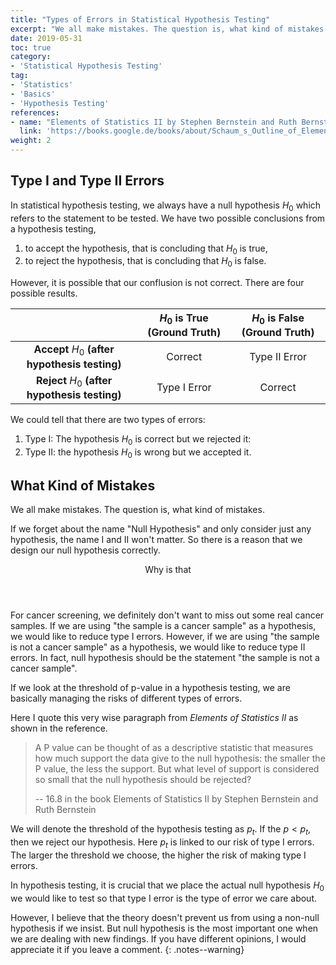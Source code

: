 ```yaml
---
title: "Types of Errors in Statistical Hypothesis Testing"
excerpt: "We all make mistakes. The question is, what kind of mistakes."
date: 2019-05-31
toc: true
category:
- 'Statistical Hypothesis Testing'
tag:
- 'Statistics'
- 'Basics'
- 'Hypothesis Testing'
references:
- name: "Elements of Statistics II by Stephen Bernstein and Ruth Bernstein"
  link: 'https://books.google.de/books/about/Schaum_s_Outline_of_Elements_of_Statisti.html?id=3LhPwUhrVIcC'
weight: 2
---
```



## Type I and Type II Errors

In statistical hypothesis testing, we always have a null hypothesis $H_0$ which refers to the statement to be tested. We have two possible conclusions from a hypothesis testing,

1. to accept the hypothesis, that is concluding that $H_0$ is true,
2. to reject the hypothesis, that is concluding that $H_0$ is false.

However, it is possible that our conflusion is not correct. There are four possible results.


|      | $H_0$ is True (Ground Truth) |  $H_0$ is False (Ground Truth) |
|:-------:|:-------:|:-------:|
| **Accept** $H_0$ **(after hypothesis testing)**  | Correct  |  Type II Error  |
| **Reject** $H_0$ **(after hypothesis testing)** | Type I Error | Correct |

We could tell that there are two types of errors:

1. Type I: The hypothesis $H_0$ is correct but we rejected it:
2. Type II: the hypothesis $H_0$ is wrong but we accepted it.

## What Kind of Mistakes

We all make mistakes. The question is, what kind of mistakes.

If we forget about the name "Null Hypothesis" and only consider just any hypothesis, the name I and II won't matter. So there is a reason that we design our null hypothesis correctly.

<div class="card">
	<header class="card-header">
		<p class="card-header-title card-toggle">Why is that</p>
	</header>
	<div class="card-content is-hidden">
		<div class="content">
			For cancer screening, we definitely don't want to miss out some real cancer samples. If we are using "the sample is a cancer sample" as a hypothesis, we would like to reduce type I errors. However, if we are using "the sample is not a cancer sample" as a hypothesis, we would like to reduce type II errors. In fact, null hypothesis should be the statement "the sample is not a cancer sample".
		</div>
	</div>
</div>


If we look at the threshold of p-value in a hypothesis testing, we are basically managing the risks of different types of errors.

Here I quote this very wise paragraph from *Elements of Statistics II* as shown in the reference.

> A P value can be thought of as a descriptive statistic that measures how much support the data give to the null hypothesis: the smaller the P value, the less the support. But what level of support is considered so small that the null hypothesis should be rejected?
>
> -- 16.8 in the book Elements of Statistics II by Stephen Bernstein and Ruth Bernstein


We will denote the threshold of the hypothesis testing as $p_t$. If the $p < p_t$, then we reject our hypothesis. Here $p_t$ is linked to our risk of type I errors. The larger the threshold we choose, the higher the risk of making type I errors.

In hypothesis testing, it is crucial that we place the actual null hypothesis $H_0$ we would like to test so that type I error is the type of error we care about.

However, I believe that the theory doesn't prevent us from using a non-null hypothesis if we insist. But null hypothesis is the most important one when we are dealing with new findings. If you have different opinions, I would appreciate it if you leave a comment.
{: .notes--warning}
